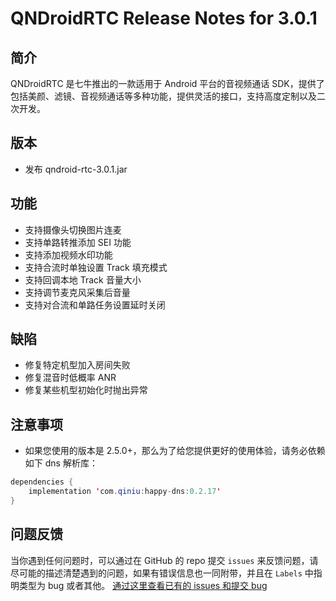 # QNDroidRTC Release Notes for 3.0.1

## 简介

QNDroidRTC 是七牛推出的一款适用于 Android 平台的音视频通话 SDK，提供了包括美颜、滤镜、音视频通话等多种功能，提供灵活的接口，支持高度定制以及二次开发。

## 版本

- 发布 qndroid-rtc-3.0.1.jar

## 功能

- 支持摄像头切换图片连麦
- 支持单路转推添加 SEI 功能
- 支持添加视频水印功能
- 支持合流时单独设置 Track 填充模式
- 支持回调本地 Track 音量大小
- 支持调节麦克风采集后音量
- 支持对合流和单路任务设置延时关闭

## 缺陷

- 修复特定机型加入房间失败
- 修复混音时低概率 ANR
- 修复某些机型初始化时抛出异常

## 注意事项
- 如果您使用的版本是 2.5.0+，那么为了给您提供更好的使用体验，请务必依赖如下 dns 解析库：

```java
dependencies {
    implementation 'com.qiniu:happy-dns:0.2.17'
}
```

## 问题反馈

当你遇到任何问题时，可以通过在 GitHub 的 repo 提交 `issues` 来反馈问题，请尽可能的描述清楚遇到的问题，如果有错误信息也一同附带，并且在 ```Labels``` 中指明类型为 bug 或者其他。 [通过这里查看已有的 issues 和提交 bug](https://github.com/pili-engineering/QNRTC-Android/issues)
